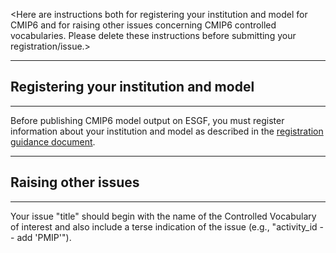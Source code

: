 <Here are instructions both for registering your institution and model for CMIP6 and for raising other issues concerning CMIP6 controlled vocabularies.  Please delete these instructions before submitting your registration/issue.>

*********************************************
## Registering your institution and model
*********************************************
Before publishing CMIP6 model output on ESGF, you must register information about your institution and  model as described in the [registration guidance document](https://github.com/WCRP-CMIP/CMIP6_CVs/blob/master/.github/RegistrationGuidance.md). 

*********************************************
## Raising other issues
*********************************************
Your issue "title" should begin with the name of the Controlled Vocabulary of interest and also include a terse indication of the issue (e.g., "activity_id -- add 'PMIP'"). 
